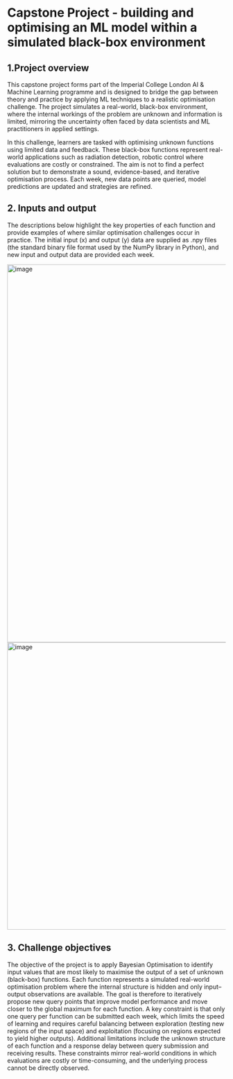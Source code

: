 # **Capstone Project - building and optimising an ML model within a simulated black-box environment**
## **1.Project overview**
This capstone project forms part of the Imperial College London AI & Machine Learning programme and is designed to bridge the gap between theory and practice by applying ML techniques to a realistic optimisation challenge. The project simulates a real-world, black-box environment, where the internal workings of the problem are unknown and information is limited, mirroring the uncertainty often faced by data scientists and ML practitioners in applied settings.

In this challenge, learners are tasked with optimising unknown functions using limited data and feedback. These black-box functions represent real-world applications such as radiation detection, robotic control where evaluations are costly or constrained. The aim is not to find a perfect solution but to demonstrate a sound, evidence-based, and iterative optimisation process. Each week, new data points are queried, model predictions are updated and strategies are refined.
## **2. Inputs and output**
The descriptions below highlight the key properties of each function and provide examples of where similar optimisation challenges occur in practice. The initial input (x) and output (y) data are supplied as .npy files (the standard binary file format used by the NumPy library in Python), and new input and output data are provided each week.

<img width="1229" height="871" alt="image" src="https://github.com/user-attachments/assets/93cf30f2-c1ff-47e8-9d70-62991f481eaa" /><img width="1231" height="662" alt="image" src="https://github.com/user-attachments/assets/9f4c282f-62a2-4889-887a-4fd06aebdd52" />
## **3. Challenge objectives** 
The objective of the project is to apply Bayesian Optimisation to identify input values that are most likely to maximise the output of a set of unknown (black-box) functions. Each function represents a simulated real-world optimisation problem where the internal structure is hidden and only input–output observations are available.
The goal is therefore to iteratively propose new query points that improve model performance and move closer to the global maximum for each function. A key constraint is that only one query per function can be submitted each week, which limits the speed of learning and requires careful balancing between exploration (testing new regions of the input space) and exploitation (focusing on regions expected to yield higher outputs).
Additional limitations include the unknown structure of each function and a response delay between query submission and receiving results. These constraints mirror real-world conditions in which evaluations are costly or time-consuming, and the underlying process cannot be directly observed.
